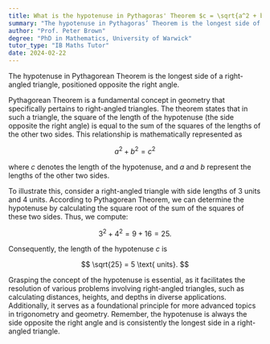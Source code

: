 ```yaml
---
title: What is the hypotenuse in Pythagoras' Theorem $c = \sqrt{a^2 + b^2}$?
summary: "The hypotenuse in Pythagoras’ Theorem is the longest side of a right-angled triangle, opposite the right angle."
author: "Prof. Peter Brown"
degree: "PhD in Mathematics, University of Warwick"
tutor_type: "IB Maths Tutor"
date: 2024-02-22
---
```


The hypotenuse in Pythagorean Theorem is the longest side of a right-angled triangle, positioned opposite the right angle.

Pythagorean Theorem is a fundamental concept in geometry that specifically pertains to right-angled triangles. The theorem states that in such a triangle, the square of the length of the hypotenuse (the side opposite the right angle) is equal to the sum of the squares of the lengths of the other two sides. This relationship is mathematically represented as 

$$
a^2 + b^2 = c^2
$$

where $c$ denotes the length of the hypotenuse, and $a$ and $b$ represent the lengths of the other two sides.

To illustrate this, consider a right-angled triangle with side lengths of $3$ units and $4$ units. According to Pythagorean Theorem, we can determine the hypotenuse by calculating the square root of the sum of the squares of these two sides. Thus, we compute:

$$
3^2 + 4^2 = 9 + 16 = 25.
$$

Consequently, the length of the hypotenuse $c$ is 

$$
\sqrt{25} = 5 \text{ units}.
$$

Grasping the concept of the hypotenuse is essential, as it facilitates the resolution of various problems involving right-angled triangles, such as calculating distances, heights, and depths in diverse applications. Additionally, it serves as a foundational principle for more advanced topics in trigonometry and geometry. Remember, the hypotenuse is always the side opposite the right angle and is consistently the longest side in a right-angled triangle.
    